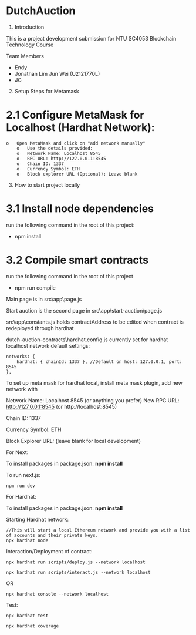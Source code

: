 # DutchAuction

1. Introduction

This is a project development submission for NTU SC4053 Blockchain Technology Course

Team Members
- Endy
- Jonathan Lim Jun Wei (U2121770L)
- JC

2. Setup Steps for Metamask
# 2.1 Configure MetaMask for Localhost (Hardhat Network):
    o   Open MetaMask and click on "add network manually"
        o   Use the details provided:
        o	Network Name: Localhost 8545
        o	RPC URL: http://127.0.0.1:8545
        o	Chain ID: 1337
        o	Currency Symbol: ETH
        o	Block explorer URL (Optional): Leave blank

3. How to start project locally

# 3.1 Install node dependencies
run the following command in the root of this project:
- npm install

# 3.2 Compile smart contracts
run the following command in the root of this project
- npm run compile


Main page is in src\app\page.js

Start auction is the second page in src\app\start-auction\page.js

src\app\constants.js holds contractAddress to be edited when contract is redeployed through hardhat

dutch-auction-contracts\hardhat.config.js currently set for hardhat localhost network default settings: 

    networks: {
        hardhat: { chainId: 1337 }, //Default on host: 127.0.0.1, port: 8545
    },

To set up meta mask for hardhat local, install meta mask plugin, add new network with 

Network Name: Localhost 8545 (or anything you prefer)
New RPC URL: http://127.0.0.1:8545 (or http://localhost:8545)

Chain ID: 1337

Currency Symbol: ETH

Block Explorer URL: (leave blank for local development)

For Next:

To install packages in package.json: **npm install**

To run next.js: 
    
    npm run dev

For Hardhat:

To install packages in package.json: **npm install**

Starting Hardhat network:

    //This will start a local Ethereum network and provide you with a list of accounts and their private keys.
    npx hardhat node 

Interaction/Deployment of contract:

    npx hardhat run scripts/deploy.js --network localhost
    
    npx hardhat run scripts/interact.js --network localhost

OR

    npx hardhat console --network localhost

Test:

    npx hardhat test
    
    npx hardhat coverage

